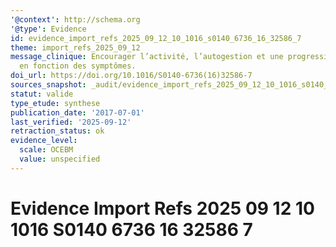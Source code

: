 ```yaml
---
'@context': http://schema.org
'@type': Evidence
id: evidence_import_refs_2025_09_12_10_1016_s0140_6736_16_32586_7
theme: import_refs_2025_09_12
message_clinique: Encourager l’activité, l’autogestion et une progression graduée
  en fonction des symptômes.
doi_url: https://doi.org/10.1016/S0140-6736(16)32586-7
sources_snapshot: _audit/evidence_import_refs_2025_09_12_10_1016_s0140_6736_16_32586_7.json
statut: valide
type_etude: synthese
publication_date: '2017-07-01'
last_verified: '2025-09-12'
retraction_status: ok
evidence_level:
  scale: OCEBM
  value: unspecified
---
```

# Evidence Import Refs 2025 09 12 10 1016 S0140 6736 16 32586 7

